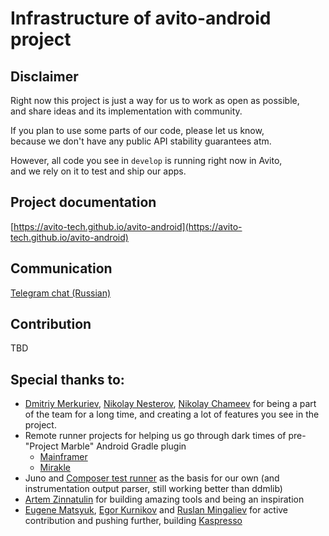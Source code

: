 # Infrastructure of avito-android project

## Disclaimer

Right now this project is just a way for us to work as open as possible,\
and share ideas and its implementation with community.

If you plan to use some parts of our code, please let us know, \
because we don't have any public API stability guarantees atm. 

However, all code you see in `develop` is running right now in Avito,\
and we rely on it to test and ship our apps.

## Project documentation

[https://avito-tech.github.io/avito-android](https://avito-tech.github.io/avito-android)

## Communication

[Telegram chat (Russian)](https://t.me/avito_android_opensource)

## Contribution

TBD

## Special thanks to:

- [Dmitriy Merkuriev](https://github.com/dimorinny), [Nikolay Nesterov](https://github.com/nesterov-n), [Nikolay Chameev](https://github.com/lukaville) for being a part of the team for a long time, and creating a lot of features you see in the project.
- Remote runner projects for helping us go through dark times of pre-"Project Marble" Android Gradle plugin
  - [Mainframer](https://github.com/buildfoundation/mainframer)
  - [Mirakle](https://github.com/Instamotor-Labs/mirakle)
- Juno and [Composer test runner](https://github.com/gojuno/composer) as the basis for our own (and instrumentation output parser, still working better than ddmlib)
- [Artem Zinnatulin](https://github.com/artem-zinnatullin) for building amazing tools and being an inspiration
- [Eugene Matsyuk](https://github.com/matzuk), [Egor Kurnikov](https://github.com/eakurnikov) and [Ruslan Mingaliev](https://github.com/RuslanMingaliev) for active contribution and pushing further, building [Kaspresso](https://github.com/KasperskyLab/Kaspresso)
